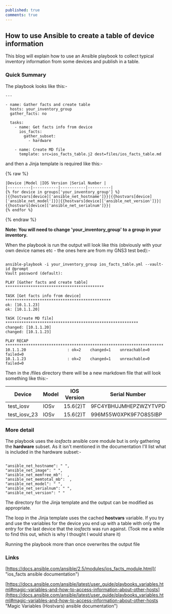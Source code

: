 ```yaml
---
published: true
comments: true
---
```

## How to use Ansible to create a table of device information


This blog will explain how to use an Ansible playbook to collect typical inventory information from some devices and publish in a table.

### Quick Summary

The playbook looks like this:-


```
---

- name: Gather facts and create table
  hosts: your_inventory_group
  gather_facts: no

  tasks:
    - name: Get facts info from device
      ios_facts:
        gather_subset:
          - hardware

    - name: Create MD file
      template: src=ios_facts_table.j2 dest=files/ios_facts_table.md
```

and then a Jinja template is required like this:-

{% raw %}
```
|Device |Model |IOS Version |Serial Number |
|----------|-----------|-----------|----------|
{% for device in groups['your_inventory_group'] %}
|{{hostvars[device]['ansible_net_hostname']}}|{{hostvars[device]['ansible_net_model']}}|{{hostvars[device]['ansible_net_version']}}|{{hostvars[device]['ansible_net_serialnum']}}|
{% endfor %}
```
{% endraw %}

**Note: You will need to change 'your_inventory_group' to a group in your inventory.**

When the playbook is run the output will look like this (obviously with your own device names etc - the ones here are from my GNS3 test bed):-

```

ansible-playbook -i your_inventory_group ios_facts_table.yml --vault-id @prompt     
Vault password (default): 

PLAY [Gather facts and create table] *******************************************

TASK [Get facts info from device] **********************************************
ok: [10.1.1.23]
ok: [10.1.1.20]

TASK [Create MD file] **********************************************************
changed: [10.1.1.20]
changed: [10.1.1.23]

PLAY RECAP *********************************************************************
10.1.1.20                  : ok=2    changed=1    unreachable=0    failed=0   
10.1.1.23                  : ok=2    changed=1    unreachable=0    failed=0   

```
Then in the /files directory there will be a new markdown file that will look something like this:- 

|Device |Model |IOS Version |Serial Number |
|----------|-----------|-----------|----------|
|test_iosv|IOSv|15.6(2)T|9FC4YBHUJMHEPZWZYTVPD|
|test_iosv_23|IOSv|15.6(2)T|996M55W0XPK9F7O8S5IBP|

### More detail

The playbook uses the _iosfacts_ ansible core module but is only gathering the **hardware** subset. As it isn't mentioned in the documentation I'll list what is included in the hardware subset:-

```

"ansible_net_hostname": " ",
"ansible_net_image": " ",
"ansible_net_memfree_mb":  ,
"ansible_net_memtotal_mb":  ,
"ansible_net_model": " ",
"ansible_net_serialnum": " ",
"ansible_net_version": " "

```

The directory for the Jinja template and the output can be modified as appropriate.

The loop in the Jinja template uses the cached **hostvars** variable. If you try and use the variables for the device you end up with a table with only the entry for the last device that the _iosfacts_ was run against. (Took me a while to find this out, which is why I thought I would share it)

Running the playbook more than once overwrites the output file

### Links

[https://docs.ansible.com/ansible/2.5/modules/ios_facts_module.html]( "ios_facts ansible documentation")

[https://docs.ansible.com/ansible/latest/user_guide/playbooks_variables.html#magic-variables-and-how-to-access-information-about-other-hosts](https://docs.ansible.com/ansible/latest/user_guide/playbooks_variables.html#magic-variables-and-how-to-access-information-about-other-hosts "Magic Variables (Hostvars)  ansible documentation")
